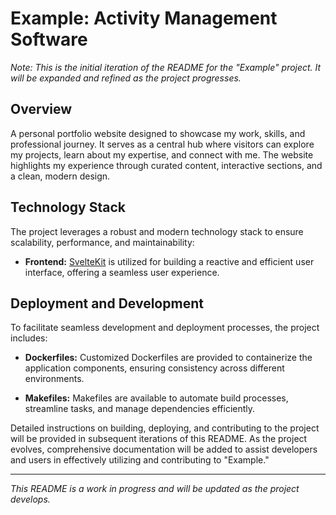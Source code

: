 # Example: Activity Management Software

_Note: This is the initial iteration of the README for the "Example" project. It will be expanded and refined as the project progresses._

## Overview

A personal portfolio website designed to showcase my work, skills, and professional journey. It serves as a central hub where visitors can explore my projects, learn about my expertise, and connect with me. The website highlights my experience through curated content, interactive sections, and a clean, modern design.

## Technology Stack

The project leverages a robust and modern technology stack to ensure scalability, performance, and maintainability:

- **Frontend:** [SvelteKit](https://kit.svelte.dev/) is utilized for building a reactive and efficient user interface, offering a seamless user experience.

## Deployment and Development

To facilitate seamless development and deployment processes, the project includes:

- **Dockerfiles:** Customized Dockerfiles are provided to containerize the application components, ensuring consistency across different environments.

- **Makefiles:** Makefiles are available to automate build processes, streamline tasks, and manage dependencies efficiently.

Detailed instructions on building, deploying, and contributing to the project will be provided in subsequent iterations of this README. As the project evolves, comprehensive documentation will be added to assist developers and users in effectively utilizing and contributing to "Example."

---

_This README is a work in progress and will be updated as the project develops._
